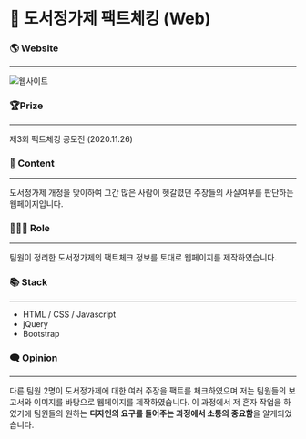 # 📘 도서정가제 팩트체킹 (Web)

### 🌎 Website

---

![웹사이트](https://archive.is/m2RIN)

### 🏆Prize

---

제3회 팩트체킹 공모전 (2020.11.26)

### 📄 Content

---

도서정가제 개정을 맞이하여 그간 많은 사람이 헷갈렸던 주장들의 사실여부를 판단하는 웹페이지입니다.

### 👩🏻‍💻 Role

---

팀원이 정리한 도서정가제의 팩트체크 정보를 토대로 웹페이지를 제작하였습니다.

### 📚 Stack

---

- HTML / CSS / Javascript
- jQuery
- Bootstrap

### 🗨️ Opinion

---

다른 팀원 2명이 도서정가제에 대한 여러 주장을 팩트를 체크하였으며 저는 팀원들의 보고서와 이미지를 바탕으로 웹페이지를 제작하였습니다. 이 과정에서 저 혼자 작업을 하였기에 팀원들의 원하는 **디자인의 요구를 들어주는 과정에서 소통의 중요함**을 알게되었습니다.
